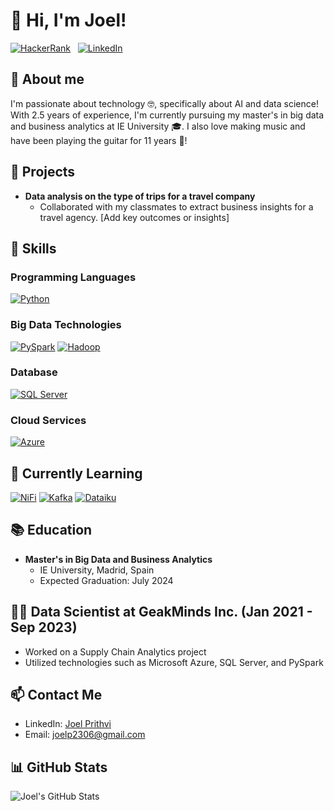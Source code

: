 # 👋 Hi, I'm Joel! 
[![HackerRank](https://img.shields.io/badge/HackerRank-2EC866?style=for-the-badge&logo=hackerrank&logoColor=white)](https://www.hackerrank.com/profile/joelp2306) &nbsp; [![LinkedIn](https://img.shields.io/badge/LinkedIn-0A66C2?style=for-the-badge&logo=linkedin&logoColor=white)](https://www.linkedin.com/in/joel-prithvi/)

## 🧐 About me
I'm passionate about technology 🤓, specifically about AI and data science! With 2.5 years of experience, I'm currently pursuing my master's in big data and business analytics at IE University 🎓. I also love making music and have been playing the guitar for 11 years 🎸!

## 📝 Projects
- **Data analysis on the type of trips for a travel company**
  - Collaborated with my classmates to extract business insights for a travel agency. [Add key outcomes or insights]

## 🚀 Skills
### Programming Languages
[![Python](https://img.shields.io/badge/Python-3776AB?style=for-the-badge&logo=python&logoColor=white)](https://www.python.org/)

### Big Data Technologies
[![PySpark](https://img.shields.io/badge/PySpark-E25A1C?style=for-the-badge&logo=apache-spark&logoColor=white)](https://spark.apache.org/)
[![Hadoop](https://img.shields.io/badge/Apache%20Hadoop-FF8C00?style=for-the-badge&logo=apache&logoColor=white)](https://hadoop.apache.org/)

### Database
[![SQL Server](https://img.shields.io/badge/SQL%20Server-CC2927?style=for-the-badge&logo=microsoft-sql-server&logoColor=white)](https://www.microsoft.com/en-us/sql-server)

### Cloud Services
[![Azure](https://img.shields.io/badge/Microsoft%20Azure-0089D6?style=for-the-badge&logo=microsoft-azure&logoColor=white)](https://azure.microsoft.com/)

## 🌱 Currently Learning
[![NiFi](https://img.shields.io/badge/Apache%20NiFi-3776AB?style=for-the-badge&logo=apache-nifi&logoColor=white)](https://nifi.apache.org/)
[![Kafka](https://img.shields.io/badge/Apache%20Kafka-231F20?style=for-the-badge&logo=apache-kafka&logoColor=white)](https://kafka.apache.org/)
[![Dataiku](https://img.shields.io/badge/Dataiku-005A8D?style=for-the-badge&logo=dataiku&logoColor=white)](https://www.dataiku.com/)

## 📚 Education
- **Master's in Big Data and Business Analytics**
  - IE University, Madrid, Spain
  - Expected Graduation: July 2024

## 👨‍💻 Data Scientist at GeakMinds Inc. (Jan 2021 - Sep 2023)
- Worked on a Supply Chain Analytics project
- Utilized technologies such as Microsoft Azure, SQL Server, and PySpark

## 📫 Contact Me
- LinkedIn: [Joel Prithvi](https://www.linkedin.com/in/joel-prithvi/)
- Email: joelp2306@gmail.com

## 📊 GitHub Stats
![Joel's GitHub Stats](https://github-readme-stats.vercel.app/api?username=joelp2306&show_icons=true&hide=contribs,prs&theme=radical)
